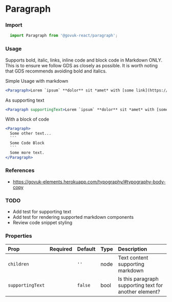 Paragraph
=========

### Import
```js
  import Paragraph from '@govuk-react/paragraph';
```
<!-- STORY -->

### Usage

Supports bold, italic, links, inline code and block code in Markdown ONLY.
This is to ensure we follow GDS as closely as possible.
It is worth noting that GDS recommends avoiding bold and italics.

Simple Usage with markdown
```jsx
<Paragraph>Lorem `ipsum` **dolor** sit *amet* with [some link](https://google.com)</Paragraph>
```

As supporting text
```jsx
<Paragraph supportingText>Lorem `ipsum` **dolor** sit *amet* with [some link](https://google.com)</Paragraph>
```

With a block of code
````jsx
<Paragraph>
  Some other text...
  ```
  Some Code Block
  ```
  Some more text.
</Paragraph>
````

### References
- https://govuk-elements.herokuapp.com/typography/#typography-body-copy

### TODO
- Add test for supporting text
- Add test for rendering supported markdown components
- Review code snippet styling

### Properties
Prop | Required | Default | Type | Description
:--- | :------- | :------ | :--- | :----------
 `children` |  | ```''``` | node | Text content supporting markdown
 `supportingText` |  | ```false``` | bool | Is this paragraph supporting text for another element?


